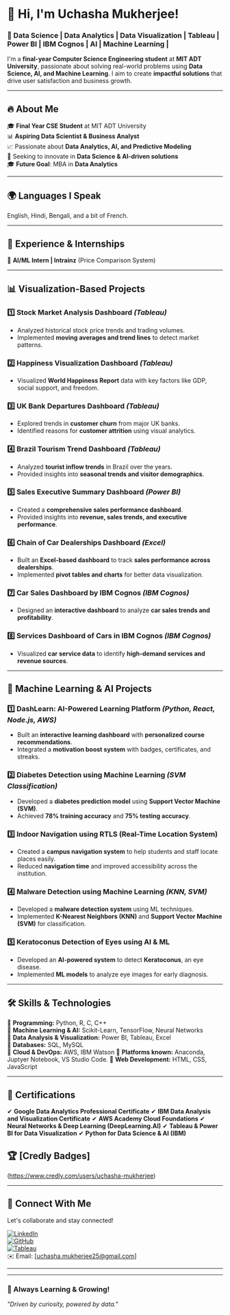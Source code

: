# 👋 Hi, I'm Uchasha Mukherjee!  

### 🚀 Data Science | Data Analytics | Data Visualization | Tableau | Power BI | IBM Cognos | AI | Machine Learning |   

I'm a **final-year Computer Science Engineering student** at **MIT ADT University**, passionate about solving real-world problems using **Data Science, AI, and Machine Learning**. I aim to create **impactful solutions** that drive user satisfaction and business growth.  

---

## 🔥 About Me  
🎓 **Final Year CSE Student** at MIT ADT University  
📊 **Aspiring Data Scientist & Business Analyst**  
📈 Passionate about **Data Analytics, AI, and Predictive Modeling**  
🎯 Seeking to innovate in **Data Science & AI-driven solutions**  
🎓 **Future Goal**: MBA in **Data Analytics**  

---

## 🌍 Languages I Speak
English, Hindi, Bengali, and a bit of French.

---


## 💼 Experience & Internships
🔹 **AI/ML Intern | Intrainz** (Price Comparison System)

---

## 📊 Visualization-Based Projects  
### 1️⃣ **Stock Market Analysis Dashboard** *(Tableau)*  
- Analyzed historical stock price trends and trading volumes.  
- Implemented **moving averages and trend lines** to detect market patterns.  

### 2️⃣ **Happiness Visualization Dashboard** *(Tableau)*  
- Visualized **World Happiness Report** data with key factors like GDP, social support, and freedom.  

### 3️⃣ **UK Bank Departures Dashboard** *(Tableau)*  
- Explored trends in **customer churn** from major UK banks.  
- Identified reasons for **customer attrition** using visual analytics.  

### 4️⃣ **Brazil Tourism Trend Dashboard** *(Tableau)*  
- Analyzed **tourist inflow trends** in Brazil over the years.  
- Provided insights into **seasonal trends and visitor demographics**.  

### 5️⃣ **Sales Executive Summary Dashboard** *(Power BI)*  
- Created a **comprehensive sales performance dashboard**.  
- Provided insights into **revenue, sales trends, and executive performance**.  

### 6️⃣ **Chain of Car Dealerships Dashboard** *(Excel)*  
- Built an **Excel-based dashboard** to track **sales performance across dealerships**.  
- Implemented **pivot tables and charts** for better data visualization.  

### 7️⃣ **Car Sales Dashboard by IBM Cognos** *(IBM Cognos)*  
- Designed an **interactive dashboard** to analyze **car sales trends and profitability**.  

### 8️⃣ **Services Dashboard of Cars in IBM Cognos** *(IBM Cognos)*  
- Visualized **car service data** to identify **high-demand services and revenue sources**.  

---

## 🤖 Machine Learning & AI Projects  
### 1️⃣ **DashLearn: AI-Powered Learning Platform** *(Python, React, Node.js, AWS)*  
- Built an **interactive learning dashboard** with **personalized course recommendations**.  
- Integrated a **motivation boost system** with badges, certificates, and streaks.  

### 2️⃣ **Diabetes Detection using Machine Learning** *(SVM Classification)*  
- Developed a **diabetes prediction model** using **Support Vector Machine (SVM)**.  
- Achieved **78% training accuracy** and **75% testing accuracy**.  

### 3️⃣ **Indoor Navigation using RTLS (Real-Time Location System)**  
- Created a **campus navigation system** to help students and staff locate places easily.  
- Reduced **navigation time** and improved accessibility across the institution.  

### 4️⃣ **Malware Detection using Machine Learning** *(KNN, SVM)*  
- Developed a **malware detection system** using ML techniques.  
- Implemented **K-Nearest Neighbors (KNN)** and **Support Vector Machine (SVM)** for classification.  

### 5️⃣ **Keratoconus Detection of Eyes using AI & ML**  
- Developed an **AI-powered system** to detect **Keratoconus**, an eye disease.  
- Implemented **ML models** to analyze eye images for early diagnosis.  

---

## 🛠️ Skills & Technologies  
🔹 **Programming:** Python, R, C, C++  
🔹 **Machine Learning & AI:** Scikit-Learn, TensorFlow, Neural Networks  
🔹 **Data Analysis & Visualization:** Power BI, Tableau, Excel  
🔹 **Databases:** SQL, MySQL  
🔹 **Cloud & DevOps:** AWS, IBM Watson 
🔹 **Platforms known:** Anaconda, Juptyer Notebook, VS Studio Code.
🔹 **Web Development:** HTML, CSS, JavaScript 


---


## 📜 Certifications
✔ **Google Data Analytics Professional Certificate**
✔ **IBM Data Analysis and Visualization Certificate**
✔ **AWS Academy Cloud Foundations**
✔ **Neural Networks & Deep Learning (DeepLearning.AI)**
✔ **Tableau & Power BI for Data Visualization**
✔ **Python for Data Science & AI (IBM)**

## 🏆 [**Credly Badges**]
(https://www.credly.com/users/uchasha-mukherjee)

---

## 📡 Connect With Me  
Let's collaborate and stay connected!  

[![LinkedIn](https://img.shields.io/badge/LinkedIn-Uchasha%20Mukherjee-blue)](https://www.linkedin.com/in/uchasha-mukherjee-409939284/)  
[![GitHub](https://img.shields.io/badge/GitHub-Uchasha2825-black)](https://github.com/uchasha2825)  
[![Tableau](https://img.shields.io/badge/Tableau-Visualizations-orange)](https://public.tableau.com/app/profile/uchasha.mukherjee/vizzes)  
✉️ Email: [uchasha.mukherjee25@gmail.com]  

---

---

### 🚀 Always Learning & Growing!  
*"Driven by curiosity, powered by data."*  
